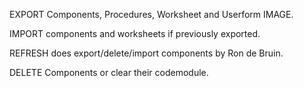 EXPORT Components, Procedures, Worksheet and Userform IMAGE.

IMPORT components and worksheets if previously exported.

REFRESH does export/delete/import components by Ron de Bruin.

DELETE Components or clear their codemodule.
